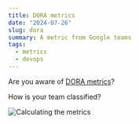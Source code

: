 ```yaml
---
title: DORA metrics
date: "2024-07-26"
slug: dora
summary: A metric from Google teams
tags:
  - metrics
  - devops
---
```


Are you aware of [DORA metrics](https://cloud.google.com/blog/products/devops-sre/using-the-four-keys-to-measure-your-devops-performance)?

How is your team classified?

![Calculating the metrics](https://storage.googleapis.com/gweb-cloudblog-publish/images/Calculating_the_metrics_frOhcbp.max-2000x2000.jpg)